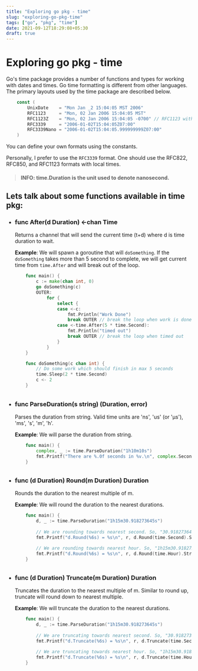 ```yaml
---
title: "Exploring go pkg - time"
slug: "exploring-go-pkg-time"
tags: ["go", "pkg", "time"]
date: 2021-09-12T18:29:08+05:30
draft: true
---
```


# Exploring go pkg - time

Go's time package provides a number of functions and types for working with dates and times. Go time formatting is different from other languages. The primary layouts used by the time package are described below. 

```go
    const (
        UnixDate    = "Mon Jan _2 15:04:05 MST 2006"
        RFC1123     = "Mon, 02 Jan 2006 15:04:05 MST"
        RFC1123Z    = "Mon, 02 Jan 2006 15:04:05 -0700" // RFC1123 with numeric zone
        RFC3339     = "2006-01-02T15:04:05Z07:00"
        RFC3339Nano = "2006-01-02T15:04:05.999999999Z07:00"
    )
```
You can define your own formats using the constants.

Personally, I prefer to use the `RFC3339` format. One should use the RFC822, RFC850, and RFC1123 formats with local times.

> #### INFO: time.Duration is the unit used to denote nanosecond. 

## Lets talk about some functions available in time pkg:

- ### func After(d Duration) <-chan Time

    Returns a channel that will send the current time (t+d) where d is time duration to wait.

    **Example**: We will spawn a goroutine that will `doSomething`. If the `doSomething` takes more than 5 second to complete, we will get current time from `time.After` and will break out of the loop.

    ```go
        func main() {
            c := make(chan int, 0)
            go doSomething(c)
            OUTER:
                for {
                    select {
                    case <-c:
                        fmt.Println("Work Done")
                        break OUTER // break the loop when work is done
                    case <-time.After(5 * time.Second):
                        fmt.Println("timed out")
                        break OUTER // break the loop when timed out
                    }	
                }
        }

        func doSomething(c chan int) {
            // Do some work which should finish in max 5 seconds
            time.Sleep(2 * time.Second)
            c <- 2
        }

    ```
######
- ### func ParseDuration(s string) (Duration, error)

    Parses the duration from string. Valid time units are 'ns', 'us' (or 'µs'), 'ms', 's', 'm', 'h'. 

    **Example**: We will parse the duration from string.
    ```go
        func main() {
            complex, _ := time.ParseDuration("1h10m10s")
            fmt.Printf("There are %.0f seconds in %v.\n", complex.Seconds(), complex)
        }
    ```
######
- ### func (d Duration) Round(m Duration) Duration

    Rounds the duration to the nearest multiple of m.

    **Example**: We will round the duration to the nearest durations.
    ```go
        func main() {
            d, _ := time.ParseDuration("1h15m30.918273645s")
            
            // We are rounding towards nearest second. So, "30.918273645s" becomes "31".
            fmt.Printf("d.Round(%6s) = %s\n", r, d.Round(time.Second).String()) // d.Round(1s) = 1h15m31s

            // We are rounding towards nearest hour. So, "1h15m30.918273645s" becomes "1h00m00s".
            fmt.Printf("d.Round(%6s) = %s\n", r, d.Round(time.Hour).String()) // d.Round(1h0m0s) = 1h0m0s
        }
    ```

######
- ### func (d Duration) Truncate(m Duration) Duration

    Truncates the duration to the nearest multiple of m. Similar to round up, truncate will round down to nearest multiple.

    **Example**: We will truncate the duration to the nearest durations.
    ```go
        func main() {
            d, _ := time.ParseDuration("1h15m30.918273645s")
            
            // We are truncating towards nearest second. So, "30.918273645s" becomes "30".
            fmt.Printf("d.Truncate(%6s) = %s\n", r, d.Truncate(time.Second).String()) // d.Truncate(1s) = 1h15m30s

            // We are truncating towards nearest hour. So, "1h15m30.918273645s" becomes "1h00m00s".
            fmt.Printf("d.Truncate(%6s) = %s\n", r, d.Truncate(time.Hour).String()) // d.Truncate(1h0m0s) = 1h0m0s
        }
    ```